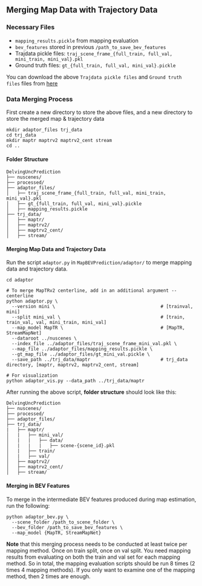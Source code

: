 ## Merging Map Data with Trajectory Data

### Necessary Files
- `mapping_results.pickle` from mapping evaluation
- `bev_features` stored in previous `/path_to_save_bev_features`
- Trajdata pickle files: `traj_scene_frame_{full_train, full_val, mini_train, mini_val}.pkl`
- Ground truth files: `gt_{full_train, full_val, mini_val}.pickle`

You can download the above `Trajdata pickle files` and `Ground truth files` files from [here](https://drive.google.com/drive/folders/17kqpilI4dP6ZY7XFnWArPbMSlpDq8ErM?usp=drive_link)

### Data Merging Process

First create a new directory to store the above files, and a new directory to store the merged map & trajectory data

```
mkdir adaptor_files trj_data
cd trj_data
mkdir maptr maptrv2 maptrv2_cent stream
cd ..
```

#### Folder Structure
```
DelvingUncPrediction
├── nuscenes/
├── processed/
├── adaptor_files/
│   ├── traj_scene_frame_{full_train, full_val, mini_train, mini_val}.pkl
│   ├── gt_{full_train, full_val, mini_val}.pickle
│   ├── mapping_results.pickle
├── trj_data/
│   ├── maptr/
│   ├── maptrv2/
│   ├── maptrv2_cent/
│   ├── stream/
```

#### Merging Map Data and Trajectory Data

Run the script `adaptor.py` in `MapBEVPrediction/adaptor/` to merge mapping data and trajectory data. 

```
cd adaptor

# To merge MapTRv2 centerline, add in an additional argument --centerline
python adaptor.py \
  --version mini \                                       # [trainval, mini]
  --split mini_val \                                     # [train, train_val, val, mini_train, mini_val]
  --map_model MapTR \                                    # [MapTR, StreamMapNet]
  --dataroot ../nuscenes \
  --index_file ../adaptor_files/traj_scene_frame_mini_val.pkl \
  --map_file ../adaptor_files/mapping_results.pickle \
  --gt_map_file ../adaptor_files/gt_mini_val.pickle \
  --save_path ../trj_data/maptr                          # trj_data directory, [maptr, maptrv2, maptrv2_cent, stream]

# For visualization
python adaptor_vis.py --data_path ../trj_data/maptr                        
```

After running the above script, **folder structure** should look like this:
```
DelvingUncPrediction
├── nuscenes/
├── processed/
├── adaptor_files/
├── trj_data/
|   ├── maptr/
│   |   ├── mini_val/
│   |   |   ├── data/
│   |   |   |   ├── scene-{scene_id}.pkl
│   |   ├── train/
│   |   ├── val/
│   ├── maptrv2/
│   ├── maptrv2_cent/
│   ├── stream/
```

#### Merging in BEV Features

To merge in the intermediate BEV features produced during map estimation, run the following:

```
python adaptor_bev.py \
  --scene_folder /path_to_scene_folder \
  --bev_folder /path_to_save_bev_features \
  --map_model {MapTR, StreamMapNet}
```

**Note** that this merging process needs to be conducted at least twice per mapping method. Once on train split, once on val split. You need mapping results from evaluating on both the train and val set for each mapping method. So in total, the mapping evaluation scripts should be run 8 times (2 times 4 mapping methods). If you only want to examine one of the mapping method, then 2 times are enough. 

